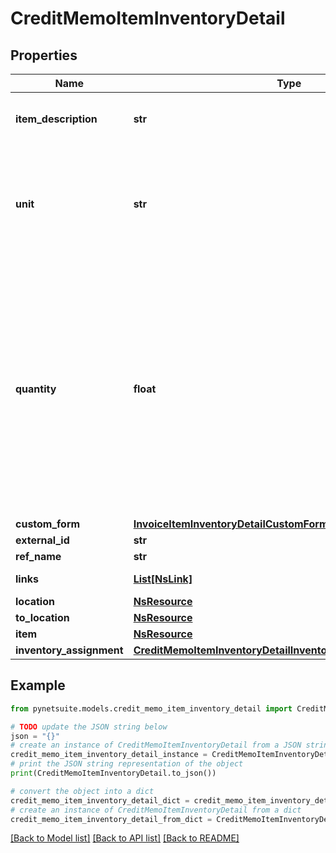 # CreditMemoItemInventoryDetail


## Properties

Name | Type | Description | Notes
------------ | ------------- | ------------- | -------------
**item_description** | **str** | A more complete Description of the item. | [optional] 
**unit** | **str** | If the assembly uses Units of Measure, the base units are displayed in the Units field. | [optional] 
**quantity** | **float** | In the Quantity to Build field, enter the number of assembly items you want to build. You cannot enter a quantity that exceeds the amount displayed in the Buildable Quantity field. | [optional] 
**custom_form** | [**InvoiceItemInventoryDetailCustomForm**](InvoiceItemInventoryDetailCustomForm.md) |  | [optional] 
**external_id** | **str** |  | [optional] 
**ref_name** | **str** |  | [optional] 
**links** | [**List[NsLink]**](NsLink.md) |  | [optional] [readonly] 
**location** | [**NsResource**](NsResource.md) |  | [optional] 
**to_location** | [**NsResource**](NsResource.md) |  | [optional] 
**item** | [**NsResource**](NsResource.md) |  | [optional] 
**inventory_assignment** | [**CreditMemoItemInventoryDetailInventoryAssignmentCollection**](CreditMemoItemInventoryDetailInventoryAssignmentCollection.md) |  | [optional] 

## Example

```python
from pynetsuite.models.credit_memo_item_inventory_detail import CreditMemoItemInventoryDetail

# TODO update the JSON string below
json = "{}"
# create an instance of CreditMemoItemInventoryDetail from a JSON string
credit_memo_item_inventory_detail_instance = CreditMemoItemInventoryDetail.from_json(json)
# print the JSON string representation of the object
print(CreditMemoItemInventoryDetail.to_json())

# convert the object into a dict
credit_memo_item_inventory_detail_dict = credit_memo_item_inventory_detail_instance.to_dict()
# create an instance of CreditMemoItemInventoryDetail from a dict
credit_memo_item_inventory_detail_from_dict = CreditMemoItemInventoryDetail.from_dict(credit_memo_item_inventory_detail_dict)
```
[[Back to Model list]](../README.md#documentation-for-models) [[Back to API list]](../README.md#documentation-for-api-endpoints) [[Back to README]](../README.md)


